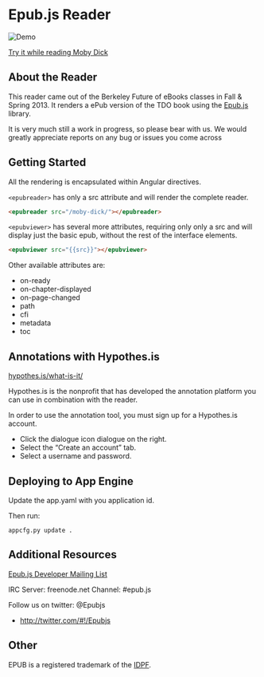 Epub.js Reader
================================

![Demo](http://blogs.ischool.berkeley.edu/i202f13/files/2013/10/Screen-Shot-2013-10-10-at-8.02.43-PM-1024x627.png)

[Try it while reading Moby Dick](http://epubjs-reader.appspot.com/)

About the Reader
-------------------------
This reader came out of the Berkeley Future of eBooks classes in Fall & Spring 2013.
It renders a ePub version of the TDO book using the [Epub.js](http://futurepress.github.com/epub.js/) library.

It is very much still a work in progress, so please bear with us. We would greatly appreciate reports on any bug or issues you come across

Getting Started
-------------------------

All the rendering is encapsulated within Angular directives.

```<epubreader>``` has only a src attribute and will render the complete reader.

```html
<epubreader src="/moby-dick/"></epubreader>
```

```<epubviewer>``` has several more attributes, requiring only only a src and will display just the basic epub, without the rest of the interface elements.

```html
<epubviewer src="{{src}}"></epubviewer>
```

Other available attributes are:

* on-ready
* on-chapter-displayed
* on-page-changed
* path
* cfi
* metadata
* toc

Annotations with Hypothes.is
-------------------------

[hypothes.is/what-is-it/](http://hypothes.is/what-is-it/)

Hypothes.is is the nonprofit that has developed the annotation platform you can use in combination with the reader.

In order to use the annotation tool, you must sign up for a Hypothes.is account.

* Click the dialogue icon dialogue on the right.
* Select the “Create an account” tab.
* Select a username and password.


Deploying to App Engine
-------------------------

Update the app.yaml with you application id.

Then run:
```
appcfg.py update .
```

Additional Resources
-------------------------

[Epub.js Developer Mailing List](https://groups.google.com/forum/#!forum/epubjs)

IRC Server: freenode.net Channel: #epub.js

Follow us on twitter: @Epubjs

+ http://twitter.com/#!/Epubjs

Other
-------------------------

EPUB is a registered trademark of the [IDPF](http://idpf.org/). 
